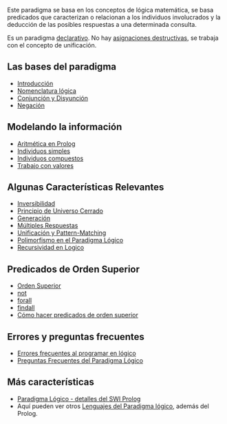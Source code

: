 Este paradigma se basa en los conceptos de lógica matemática, se basa predicados que caracterizan o relacionan a los individuos involucrados y la deducción de las posibles respuestas a una determinada consulta.

Es un paradigma [declarativo](declaratividad.html). No hay [asignaciones destructivas](transparencia-referencial--efecto-de-lado-y-asignacion-destructiva.html), se trabaja con el concepto de unificación.

Las bases del paradigma
-----------------------

-   [Introducción](paradigma-logico---introduccion.html)
-   [Nomenclatura lógica](paradigma-logico---un-poco-de-nomenclatura.html)
-   [Conjunción y Disyunción](paradigma-logico---conjuncion-y-disyuncion.html)
-   [Negación](paradigma-logico---negacion.html)

Modelando la información
------------------------

-   [Aritmética en Prolog](aritmetica-en-prolog.html)
-   [Individuos simples](paradigma-logico---individuos-simples.html)
-   [Individuos compuestos](paradigma-logico---individuos-compuestos.html)
-   [Trabajo con valores](logico---trabajo-con-valores.html)

Algunas Características Relevantes
----------------------------------

-   [Inversibilidad](paradigma-logico---inversibilidad.html)
-   [Principio de Universo Cerrado](paradigma-logico---introduccion-universo-cerrado.html)
-   [Generación](paradigma-logico---generacion.html)
-   [Múltiples Respuestas](paradigma-logico---multiples-respuestas.html)
-   [Unificación y Pattern-Matching](unificacion-y-pattern-matching.html)
-   [Polimorfismo en el Paradigma Lógico](polimorfismo-en-el-paradigma-logico.html)
-   [Recursividad en Logico](recursividad-en-logico.html)

Predicados de Orden Superior
----------------------------

-   [Orden Superior](orden-superior.html)
-   [not](paradigma-logico---negacion.html)
-   [forall](paradigma-logico---el-forall.html)
-   [findall](paradigma-logico---listas--como-obtener-todas-las-respuestas--juntas--.html)
-   [Cómo hacer predicados de orden superior](como-hacer-predicados-de-orden-superior.html)

Errores y preguntas frecuentes
------------------------------

-   [Errores frecuentes al programar en lógico](errores-frecuentes-al-programar-en-logico.html)
-   [Preguntas Frecuentes del Paradigma Lógico](preguntas-frecuentes-del-paradigma-logico.html)

Más características
-------------------

-   [Paradigma Lógico - detalles del SWI Prolog](paradigma-logico---detalles-del-swi-prolog.html)
-   Aquí pueden ver otros [Lenguajes del Paradigma lógico](lenguajes-del-paradigma-logico.html), además del Prolog.

